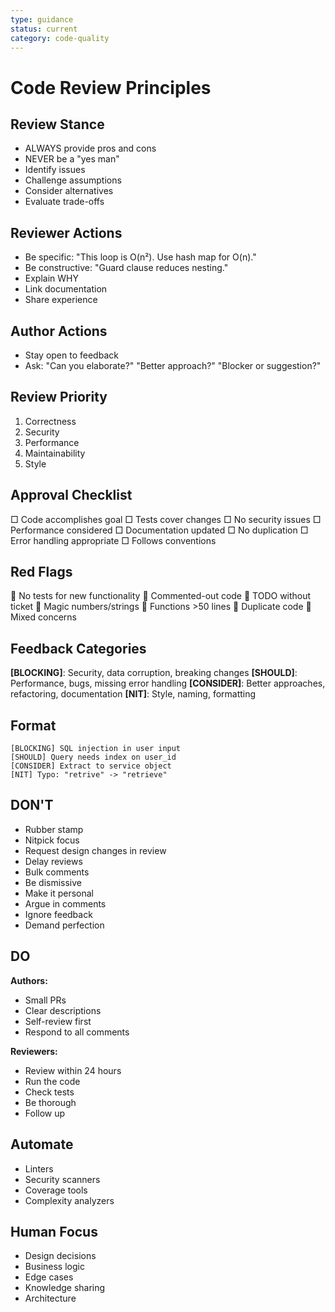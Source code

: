 ```yaml
---
type: guidance
status: current
category: code-quality
---
```


# Code Review Principles

## Review Stance
- ALWAYS provide pros and cons
- NEVER be a "yes man"
- Identify issues
- Challenge assumptions
- Consider alternatives
- Evaluate trade-offs

## Reviewer Actions
- Be specific: "This loop is O(n²). Use hash map for O(n)."
- Be constructive: "Guard clause reduces nesting."
- Explain WHY
- Link documentation
- Share experience

## Author Actions
- Stay open to feedback
- Ask: "Can you elaborate?" "Better approach?" "Blocker or suggestion?"

## Review Priority
1. Correctness
2. Security
3. Performance
4. Maintainability
5. Style

## Approval Checklist
□ Code accomplishes goal
□ Tests cover changes
□ No security issues
□ Performance considered
□ Documentation updated
□ No duplication
□ Error handling appropriate
□ Follows conventions

## Red Flags
🚩 No tests for new functionality
🚩 Commented-out code
🚩 TODO without ticket
🚩 Magic numbers/strings
🚩 Functions >50 lines
🚩 Duplicate code
🚩 Mixed concerns

## Feedback Categories
**[BLOCKING]**: Security, data corruption, breaking changes
**[SHOULD]**: Performance, bugs, missing error handling
**[CONSIDER]**: Better approaches, refactoring, documentation
**[NIT]**: Style, naming, formatting

## Format
```
[BLOCKING] SQL injection in user input
[SHOULD] Query needs index on user_id
[CONSIDER] Extract to service object
[NIT] Typo: "retrive" -> "retrieve"
```

## DON'T
- Rubber stamp
- Nitpick focus
- Request design changes in review
- Delay reviews
- Bulk comments
- Be dismissive
- Make it personal
- Argue in comments
- Ignore feedback
- Demand perfection

## DO
**Authors:**
- Small PRs
- Clear descriptions
- Self-review first
- Respond to all comments

**Reviewers:**
- Review within 24 hours
- Run the code
- Check tests
- Be thorough
- Follow up

## Automate
- Linters
- Security scanners
- Coverage tools
- Complexity analyzers

## Human Focus
- Design decisions
- Business logic
- Edge cases
- Knowledge sharing
- Architecture
